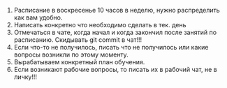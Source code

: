 
1. Расписание в воскресенье 10 часов в неделю, нужно распределить как вам удобно.
2. Написать конкретно что необходимо сделать в тек. день
3. Отмечаться в чате, когда начал и когда закончил после занятий по расписанию. Скидывать git commit в чат!!!
4. Если что-то не получилось, писать что не получилось или какие вопросы возникли по этому моменту.
5. Вырабатываем конкретный план обучения.
6. Если возникают рабочие вопросы, то писать их в рабочий чат, не в личку!!!